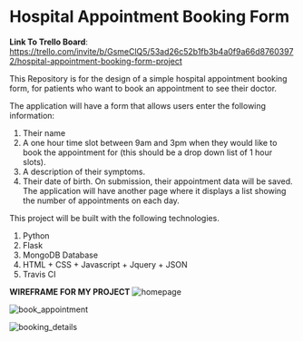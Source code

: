 # Hospital Appointment Booking Form
**Link To Trello Board**: <https://trello.com/invite/b/GsmeClQ5/53ad26c52b1fb3b4a0f9a66d87603972/hospital-appointment-booking-form-project>

This Repository is for the design of a simple hospital appointment booking form, for patients who want to book an appointment to see their doctor. 

The application will have a form that allows users enter the following information:
1. Their name
2. A one hour time slot between 9am and 3pm when they would like to book the appointment for (this should be a drop down list of 1 hour slots).
3. A description of their symptoms.
4. Their date of birth.
On submission, their appointment data will be saved. The application will have another page where it displays a list showing the number of appointments on each day.

This project will be built with the following technologies.
1. Python
2. Flask
3. MongoDB Database
4. HTML + CSS + Javascript + Jquery + JSON
5. Travis CI

**WIREFRAME FOR MY PROJECT**
![homepage](https://user-images.githubusercontent.com/26542167/46218462-93cdeb00-c33c-11e8-8f01-f6fd5b1793ee.png)

![book_appointment](https://user-images.githubusercontent.com/26542167/46218463-94668180-c33c-11e8-9977-02040203d0ba.png)

![booking_details](https://user-images.githubusercontent.com/26542167/46218464-94668180-c33c-11e8-95e2-9a2e110dfa70.png)

